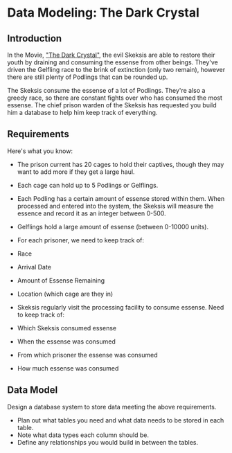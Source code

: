 Data Modeling: The Dark Crystal
======

Introduction
------
In the Movie, ["The Dark Crystal"](http://en.wikipedia.org/wiki/The_Dark_Crystal), the evil Skeksis are able to restore their youth by draining and consuming the essense from other beings.  They've driven the Gelfling race to the brink of extinction (only two remain), however there are still plenty of Podlings that can be rounded up.

The Skeksis consume the essense of a lot of Podlings.  They're also a greedy race, so there are constant fights over who has consumed the most essense.  The chief prison warden of the Skeksis has requested you build him a database to help him keep track of everything.


Requirements
------
Here's what you know:

* The prison current has 20 cages to hold their captives, though they may want to add more if they get a large haul.
* Each cage can hold up to 5 Podlings or Gelflings.
* Each Podling has a certain amount of essense stored within them.  When processed and entered into the system, the Skeksis will measure the essence and record it as an integer between 0-500.
* Gelflings hold a large amount of essense (between 0-10000 units).
* For each prisoner, we need to keep track of:
 * Race
 * Arrival Date
 * Amount of Essense Remaining
 * Location (which cage are they in)

* Skeksis regularly visit the processing facility to consume essense.  Need to keep track of:
 * Which Skeksis consumed essense
 * When the essense was consumed
 * From which prisoner the essense was consumed
 * How much essense was consumed

Data Model
------
Design a database system to store data meeting the above requirements.  

* Plan out what tables you need and what data needs to be stored in each table.  
* Note what data types each column should be.  
* Define any relationships you would build in between the tables.

